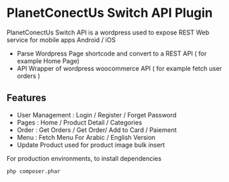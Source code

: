 # PlanetConectUs Switch API Plugin


PlanetConectUs Switch API is a wordpress used to expose REST Web service for mobile apps Android / iOS

- Parse Wordpress Page shortcode and convert to a REST API ( for example Home Page)
- API Wrapper of wordpress woocommerce API ( for example fetch user orders )



## Features

- User Management : Login / Register / Forget Password
- Pages : Home / Product Detail / Categories
- Order : Get Orders / Get Order/ Add to Card / Paiement
- Menu : Fetch Menu For Arabic / English Version
- Update Product used for product image bulk insert

For production environments, to install dependencies

```sh
php composer.phar








